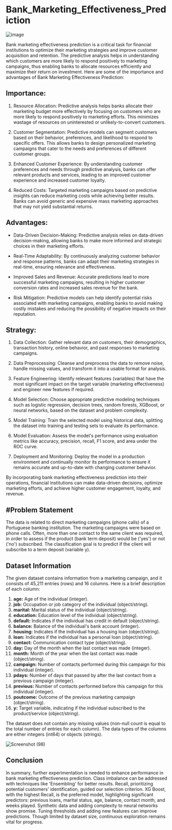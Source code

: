 # Bank_Marketing_Effectiveness_Prediction

![image]([https://github.com/NamiraMujawar/Bank_Marketing_Effectiveness_Prediction/assets/120715329/38844775-093f-48ed-8eee-c75705de7be9](https://www.google.com/url?sa=i&url=https%3A%2F%2Finc42.com%2Fresources%2Fhow-emerging-technologies-are-enabling-the-banking-industry%2F&psig=AOvVaw2F5SGtE4862tIN128f-kvs&ust=1693750960662000&source=images&cd=vfe&opi=89978449&ved=0CBAQjRxqFwoTCLC0tZWQjIEDFQAAAAAdAAAAABAE))

Bank marketing effectiveness prediction is a critical task for financial institutions to optimize their marketing strategies and improve customer acquisition and retention. The predictive analysis helps in understanding which customers are more likely to respond positively to marketing campaigns, thus enabling banks to allocate resources efficiently and maximize their return on investment. Here are some of the importance and advantages of Bank Marketing Effectiveness Prediction:

**Importance:**
---
1. Resource Allocation: Predictive analysis helps banks allocate their marketing budget more effectively by focusing on customers who are more likely to respond positively to marketing efforts. This minimizes wastage of resources on uninterested or unlikely-to-convert customers.

2. Customer Segmentation: Predictive models can segment customers based on their behavior, preferences, and likelihood to respond to specific offers. This allows banks to design personalized marketing campaigns that cater to the needs and preferences of different customer groups.

3. Enhanced Customer Experience: By understanding customer preferences and needs through predictive analysis, banks can offer relevant products and services, leading to an improved customer experience and increased customer loyalty.

4. Reduced Costs: Targeted marketing campaigns based on predictive insights can reduce marketing costs while achieving better results. Banks can avoid generic and expensive mass marketing approaches that may not yield substantial returns.

**Advantages:**
---
* Data-Driven Decision-Making: Predictive analysis relies on data-driven decision-making, allowing banks to make more informed and strategic choices in their marketing efforts.

* Real-Time Adaptability: By continuously analyzing customer behavior and response patterns, banks can adapt their marketing strategies in real-time, ensuring relevance and effectiveness.

* Improved Sales and Revenue: Accurate predictions lead to more successful marketing campaigns, resulting in higher customer conversion rates and increased sales revenue for the bank.

* Risk Mitigation: Predictive models can help identify potential risks associated with marketing campaigns, enabling banks to avoid making costly mistakes and reducing the possibility of negative impacts on their reputation.

**Strategy:**
---

1. Data Collection: Gather relevant data on customers, their demographics, transaction history, online behavior, and past responses to marketing campaigns.

2. Data Preprocessing: Cleanse and preprocess the data to remove noise, handle missing values, and transform it into a usable format for analysis.

3. Feature Engineering: Identify relevant features (variables) that have the most significant impact on the target variable (marketing effectiveness) and engineer new features if required.

4. Model Selection: Choose appropriate predictive modeling techniques such as logistic regression, decision trees, random forests, XGBoost, or neural networks, based on the dataset and problem complexity.

5. Model Training: Train the selected model using historical data, splitting the dataset into training and testing sets to evaluate its performance.

6. Model Evaluation: Assess the model's performance using evaluation metrics like accuracy, precision, recall, F1 score, and area under the ROC curve.

7. Deployment and Monitoring: Deploy the model in a production environment and continually monitor its performance to ensure it remains accurate and up-to-date with changing customer behavior.


By incorporating bank marketing effectiveness prediction into their operations, financial institutions can make data-driven decisions, optimize marketing efforts, and achieve higher customer engagement, loyalty, and revenue.

#**Problem Statement**
---

The data is related to direct marketing campaigns (phone calls) of a Portuguese banking institution. The marketing campaigns were based on phone calls. Often, more than one contact to the same client was required, in order to assess if the product (bank term deposit) would be ('yes') or not ('no') subscribed. The classification goal is to predict if the client will subscribe to a term deposit (variable y).

**Dataset Information**
---
The given dataset contains information from a marketing campaign, and it consists of 45,211 entries (rows) and 16 columns. Here is a brief description of each column:

1. **age:** Age of the individual (integer).
2. **job:** Occupation or job category of the individual (object/string).
3. **marital:** Marital status of the individual (object/string).
4. **education:** Education level of the individual (object/string).
5. **default:** Indicates if the individual has credit in default (object/string).
6. **balance:** Balance of the individual's bank account (integer).
7. **housing:** Indicates if the individual has a housing loan (object/string).
8. **loan:** Indicates if the individual has a personal loan (object/string).
9. **contact:** Communication contact type (object/string).
10. **day:** Day of the month when the last contact was made (integer).
11. **month:** Month of the year when the last contact was made (object/string).
12. **campaign:** Number of contacts performed during this campaign for this individual (integer).
13. **pdays:** Number of days that passed by after the last contact from a previous campaign (integer).
14. **previous:** Number of contacts performed before this campaign for this individual (integer).
15. **poutcome:** Outcome of the previous marketing campaign (object/string).
16. **y:** Target variable, indicating if the individual subscribed to the product/service (object/string).

The dataset does not contain any missing values (non-null count is equal to the total number of entries for each column). The data types of the columns are either integers (int64) or objects (strings).

![Screenshot (98)](https://github.com/NamiraMujawar/Bank_Marketing_Effectiveness_Prediction/assets/120715329/3b2502f4-18cc-457b-a2d3-7f23acba64cc)


**Conclusion**
---
In summary, further experimentation is needed to enhance performance in bank marketing effectiveness prediction. Class imbalance can be addressed with techniques like 'Ensembling' for better results. Recall, prioritizing potential customers' identification, guided our selection criterion. XG Boost, with the highest Recall, is the preferred model, highlighting significant predictors: previous loans, marital status, age, balance, contact month, and weeks played. Synthetic data and adding complexity to neural networks show promise. Tuning thresholds and adding new features can improve predictions. Though limited by dataset size, continuous exploration remains vital for progress.



